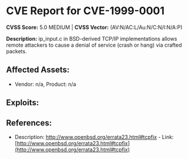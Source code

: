 # CVE Report for CVE-1999-0001

**CVSS Score:** 5.0 MEDIUM | **CVSS Vector:** (AV:N/AC:L/Au:N/C:N/I:N/A:P)

**Description:** ip_input.c in BSD-derived TCP/IP implementations allows remote attackers to cause a denial of service (crash or hang) via crafted packets.

## Affected Assets:
- Vendor: n/a, Product: n/a


## Exploits:


## References:
- Description: http://www.openbsd.org/errata23.html#tcpfix - Link: [http://www.openbsd.org/errata23.html#tcpfix](http://www.openbsd.org/errata23.html#tcpfix)

